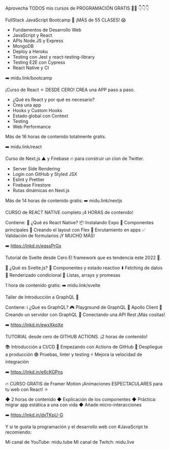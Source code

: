 Aprovecha TODOS mis cursos de PROGRAMACIÓN GRATIS 🧑‍💻
👇👇👇

FullStack JavaScript Bootcamp 🚀
¡MÁS de 55 CLASES! 😱

- Fundamentos de Desarrollo Web
- JavaScript y React
- APIs Node.JS y Express
- MongoDB
- Deploy a Heroku
- Testing con Jest y react-testing-library
- Testing E2E con Cypress
- React Native y CI

➡️ midu.link/bootcamp

¡Curso de React ⚛️ DESDE CERO!
CREA una APP paso a paso.

- ¿Qué es React y por qué es necesario?
- Crea una app
- Hooks y Custom Hooks
- Estado global con Context
- Testing
- Web Performance

Más de 16 horas de contenido totalmente gratis.

➡️ midu.link/react

Curso de Next.js ▲ y Firebase 🔥 para construir un clon de Twitter.

- Server Side Rendering
- Login con GitHub y Styled JSX
- Eslint y Prettier
- Firebase Firestore
- Rutas dinámicas en Next.js

Más de 14 horas de contenido gratis:
➡️ midu.link/nextjs

CURSO de REACT NATIVE completo
¡4 HORAS de contenido!

Contiene:
📱 ¿Qué es React Native?
📦 Instalando Expo
🧩 Componentes principales
🎨 Creando el layout con Flex
🔀 Enrutamiento en apps
✅ Validación de formularios
¡Y MUCHO MÁS!

➡️ https://lnkd.in/eqssPrGs

Tutorial de Svelte desde Cero
El framework que es tendencia este 2022 🧡.

🧡 ¿Qué es Svelte.js?
🔄 Componentes y estado reactivo
⬇️ Fetching de datos
🤔 Renderizado condicional
🤝 Listas, arrays y promesas

1 hora de contenido gratis:
➡️ midu.link/svelte

Taller de Introducción a GraphQL 📡

Contiene:
ℹ️ ¿Qué es GraphQL?
🎮 Playground de GraphQL
🚀 Apollo Client
🏁 Creando un servidor con GraphQL
🔌 Conectando una API Rest
¡Más cositas!

➡️ https://lnkd.in/ewxXkqXe

TUTORIAL desde cero de GITHUB ACTIONS.
¡2 horas de contenido!

📚 Introducción a CI/CD
🏁 Empezando con Actions de GitHub
🚀 Despliegue a producción
🟢 Pruebas, linter y testing
⚡ Mejora la velocidad de integración

➡️ https://lnkd.in/e6cKGPns

🔥 CURSO GRATIS de Framer Motion
¡Animaciones ESPECTACULARES para tu web con React! ⚛️

◆ 2 horas de contenido
◆ Explicación de los componentes
◆ Práctica: migrar app estática a una con vida
◆ Añade micro-interacciones

➡️ https://lnkd.in/dxTKpU-G

Y si te gusta la programación y el desarrollo web con #JavaScript te recomiendo:

Mi canal de YouTube: midu.tube
Mi canal de Twitch: midu.live